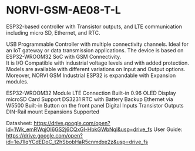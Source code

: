 # NORVI-GSM-AE08-T-L
ESP32-based controller with Transistor outputs, and LTE communication including micro SD, Ethernet, and RTC. 

USB Programmable Controller with multiple connectivity channels. 
Ideal for an IoT gateway or data transmission applications. 
The device is based on ESP32-WROOM32 SoC with GSM Connectivity.  
It is I/O Compatible with industrial voltage levels and with added protection. 
Models are available with different variations on Input and Output options. 
Moreover, NORVI GSM Industrial ESP32 is expandable with Expansion modules. 

ESP32-WROOM32 Module
LTE Connection
Built-in 0.96 OLED Display
microSD Card Support
DS3231 RTC with Battery Backup
Ethernet via W5500
Built-in Button on the front panel
Digital Inputs
Transistor Outputs
DIN-Rail mount
Expansions Supported

Datasheet:   https://drive.google.com/open?id=1Wk_emRWqjOI6GS2j6CQxGl-HbkGWbNql&usp=drive_fs
User Guide:  https://drive.google.com/open?id=1eJ1lqYCdEDoC_t2hSbobHaR5cnmdxe2z&usp=drive_fs
